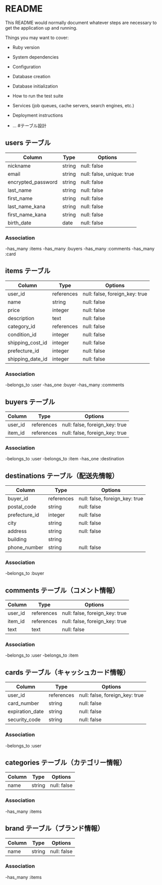 # README

This README would normally document whatever steps are necessary to get the
application up and running.

Things you may want to cover:

- Ruby version

- System dependencies

- Configuration

- Database creation

- Database initialization

- How to run the test suite

- Services (job queues, cache servers, search engines, etc.)

- Deployment instructions

- ... #テーブル設計

## users テーブル

| Column             | Type   | Options                   |
| ------------------ | ------ | ------------------------- |
| nickname           | string | null: false               |
| email              | string | null: false, unique: true |
| encrypted_password | string | null: false               |
| last_name          | string | null: false               |
| first_name         | string | null: false               |
| last_name_kana     | string | null: false               |
| first_name_kana    | string | null: false               |
| birth_date         | date   | null: false               |

### Association

-has_many :items
-has_many :buyers
-has_many :comments
-has_many :card

## items テーブル

| Column           | Type       | Options                        |
| ---------------- | ---------- | ------------------------------ |
| user_id          | references | null: false, foreign_key: true |
| name             | string     | null: false                    |
| price            | integer    | null: false                    |
| description      | text       | null: false                    |
| category_id      | references | null: false                    |
| condition_id     | integer    | null: false                    |
| shipping_cost_id | integer    | null: false                    |
| prefecture_id    | integer    | null: false                    |
| shipping_date_id | integer    | null: false                    |

### Association

-belongs_to :user
-has_one :buyer
-has_many :comments

## buyers テーブル

| Column  | Type       | Options                        |
| ------- | ---------- | ------------------------------ |
| user_id | references | null: false, foreign_key: true |
| item_id | references | null: false, foreign_key: true |

### Association

-belongs_to :user
-belongs_to :item
-has_one :destination

## destinations テーブル（配送先情報）

| Column        | Type       | Options                        |
| ------------- | ---------- | ------------------------------ |
| buyer_id      | references | null: false, foreign_key: true |
| postal_code   | string     | null: false                    |
| prefecture_id | integer    | null: false                    |
| city          | string     | null: false                    |
| address       | string     | null: false                    |
| building      | string     |                                |
| phone_number  | string     | null: false                    |

### Association

-belongs_to :buyer

## comments テーブル（コメント情報）

| Column  | Type       | Options                        |
| ------- | ---------- | ------------------------------ |
| user_id | references | null: false, foreign_key: true |
| item_id | references | null: false, foreign_key: true |
| text    | text       | null: false                    |

### Association

-belongs_to :user
-belongs_to :item

## cards テーブル（キャッシュカード情報）

| Column          | Type       | Options                        |
| --------------- | ---------- | ------------------------------ |
| user_id         | references | null: false, foreign_key: true |
| card_number     | string     | null: false                    |
| expiration_date | string     | null: false                    |
| security_code   | string     | null: false                    |

### Association

-belongs_to :user

## categories テーブル（カテゴリー情報）

| Column | Type   | Options     |
| ------ | ------ | ----------- |
| name   | string | null: false |

### Association

-has_many :items

## brand テーブル（ブランド情報）

| Column | Type   | Options     |
| ------ | ------ | ----------- |
| name   | string | null: false |

### Association

-has_many :items
